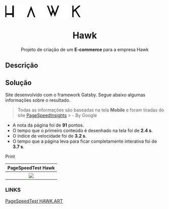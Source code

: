 <img src="./src/images/hawkIcon.svg" align="center"></img>
<h1 align="center">Hawk</h1>
<p align="center">Projeto de criação de um <strong>E-commerce </strong> para a empresa Hawk</p>

## Descrição

## Solução

Site desenvolvido com o framework Gatsby. Segue abaixo algumas informações sobre o resultado.

> Todas as informações são baseadas na tela **Mobile** e foram tiradas do site [PageSpeedInsights](https://developers.google.com/speed/pagespeed/insights/) > - By Google

- A nota da página foi de **91** pontos.
- O tempo que o primeiro conteúdo é desenhado na tela foi de **2.4 s**.
- O índice de velocidade foi de **3.2 s**.
- O tempo que a página leva para ficar completamente interativa foi de **3.7 s**.

Print

PageSpeedTest Hawk                                         |  
:-----------------------------------------------------------:|
<img src="./src/img/pageSpeedTest.png" align="center"/>   | 


### LINKS

[PageSpeedTest HAWK.ART](https://developers.google.com/speed/pagespeed/insights/?url=hawk.art.br)

